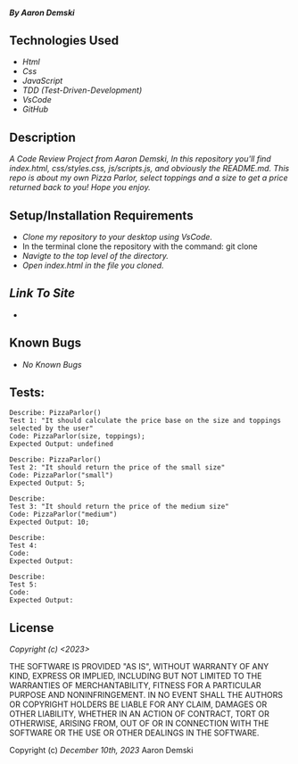 #### _By Aaron Demski_

## Technologies Used

* _Html_
* _Css_
* _JavaScript_
* _TDD (Test-Driven-Development)_
* _VsCode_
* _GitHub_

## Description

_A Code Review Project from Aaron Demski, In this repository you'll find index.html, css/styles.css, js/scripts.js, and obviously the README.md. This repo is about my own Pizza Parlor, select toppings and a size to get a price returned back to you! Hope you enjoy._

## Setup/Installation Requirements

* _Clone my repository to your desktop using VsCode._
* In the terminal clone the repository with the command: git clone 
* _Navigte to the top level of the directory._
* _Open index.html in the file you cloned._

## _Link To Site_

* 

## Known Bugs

* _No Known Bugs_

## Tests:

```
Describe: PizzaParlor()
Test 1: "It should calculate the price base on the size and toppings selected by the user"
Code: PizzaParlor(size, toppings);
Expected Output: undefined
```
```
Describe: PizzaParlor()
Test 2: "It should return the price of the small size"
Code: PizzaParlor("small")
Expected Output: 5;
```
```
Describe: 
Test 3: "It should return the price of the medium size"
Code: PizzaParlor("medium")
Expected Output: 10;
```
```
Describe:
Test 4: 
Code: 
Expected Output:
```
```
Describe: 
Test 5: 
Code: 
Expected Output:
```

## License

_Copyright (c) <2023> <Aaron Demski>_

THE SOFTWARE IS PROVIDED "AS IS", WITHOUT WARRANTY OF ANY KIND, EXPRESS OR
IMPLIED, INCLUDING BUT NOT LIMITED TO THE WARRANTIES OF MERCHANTABILITY,
FITNESS FOR A PARTICULAR PURPOSE AND NONINFRINGEMENT. IN NO EVENT SHALL THE
AUTHORS OR COPYRIGHT HOLDERS BE LIABLE FOR ANY CLAIM, DAMAGES OR OTHER
LIABILITY, WHETHER IN AN ACTION OF CONTRACT, TORT OR OTHERWISE, ARISING FROM,
OUT OF OR IN CONNECTION WITH THE SOFTWARE OR THE USE OR OTHER DEALINGS IN THE
SOFTWARE.

Copyright (c) _December 10th, 2023_ Aaron Demski